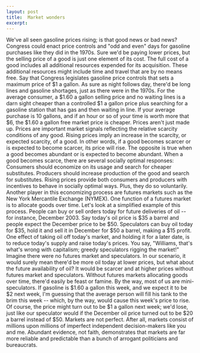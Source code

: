 ```yaml
---
layout: post
title:  Market wonders
excerpt:
---
```




            

    

            

We've all seen gasoline prices rising; is that good news or bad news? Congress could enact price controls and "odd and even" days for gasoline purchases like they did in the 1970s. Sure we'd be paying lower prices, but the selling price of a good is just one element of its cost. The full cost of a good includes all additional resources expended for its acquisition. These additional resources might include time and travel that are by no means free. 
Say that Congress legislates gasoline price controls that sets a maximum price of $1 a gallon. As sure as night follows day, there'd be long lines and gasoline shortages, just as there were in the 1970s. For the average consumer, a $1.60 a gallon selling price and no waiting lines is a darn sight cheaper than a controlled $1 a gallon price plus searching for a gasoline station that has gas and then waiting in line. If your average purchase is 10 gallons, and if an hour or so of your time is worth more that $6, the $1.60 a gallon free market price is cheaper.
Prices aren't just made up. Prices are important market signals reflecting the relative scarcity conditions of any good. Rising prices imply an increase in the scarcity, or expected scarcity, of a good. In other words, if a good becomes scarcer or is expected to become scarcer, its price will rise. The opposite is true when a good becomes abundant or is expected to become abundant.
When a good becomes scarce, there are several socially optimal responses: Consumers should economize on its usage and search for cheaper substitutes. Producers should increase production of the good and search for substitutes. Rising prices provide both consumers and producers with incentives to behave in socially optimal ways. Plus, they do so voluntarily.
Another player in this economizing process are futures markets such as the New York Mercantile Exchange (NYMEX). One function of a futures market is to allocate goods over time. Let's look at a simplified example of this process. People can buy or sell orders today for future deliveries of oil -- for instance, December 2003. Say today's oil price is $35 a barrel and people expect the December price to be $50. Speculators can buy oil today for $35, hold it and sell it in December for $50 a barrel, making a $15 profit. One effect of taking oil off today's market, and holding it for a later date, is to reduce today's supply and raise today's prices.
You say, "Williams, that's what's wrong with capitalism; greedy speculators rigging the market!" Imagine there were no futures market and speculators. In our scenario, it would surely mean there'd be more oil today at lower prices, but what about the future availability of oil? It would be scarcer and at higher prices without futures market and speculators. 
Without futures markets allocating goods over time, there'd easily be feast or famine. By the way, most of us are mini-speculators. If gasoline is $1.60 a gallon this week, and we expect it to be $2 next week, I'm guessing that the average person will fill his tank to the brim this week -- which, by the way, would cause this week's price to rise. Of course, the price might turn out to be $1 a gallon next week; we'd lose, just like our speculator would if the December oil price turned out to be $20 a barrel instead of $50.
Markets are not perfect. After all, markets consist of millions upon millions of imperfect independent decision-makers like you and me. Abundant evidence, not faith, demonstrates that markets are far more reliable and predictable than a bunch of arrogant politicians and bureaucrats. 

        
